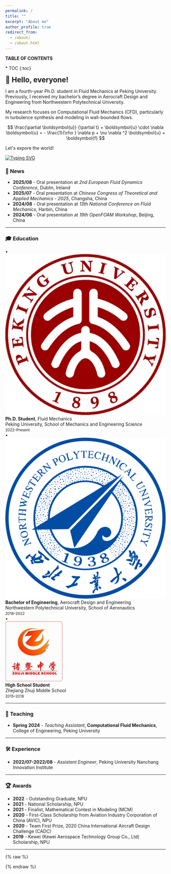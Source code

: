 ```yaml
---
permalink: /
title: ""
excerpt: "About me"
author_profile: true
redirect_from: 
  - /about/
  - /about.html
---
```


<div id="toc-box" markdown="1">
<p class="toc-title"><strong>TABLE OF CONTENTS</strong></p>
* TOC
{:toc}
</div>

<!-- # 👋 **Hello, everyone!** -->
<span style="font-size:1.6em; font-weight:bold;">👋 Hello, everyone!</span>

I am a fourth-year Ph.D. student in Fluid Mechanics at Peking University.
Previously, I received my bachelor’s degree in Aerocraft Design and Engineering from Northwestern Polytechnical University.

My research focuses on Computational Fluid Mechanics (CFD), particularly in turbulence synthesis and modeling in wall-bounded flows.

$$
\frac{\partial \boldsymbol{u}}
  {\partial t}  + 
  \boldsymbol{u} \cdot   \nabla \boldsymbol{u} = - \frac{1}{\rho } \nabla  p + \nu \nabla ^2 \boldsymbol{u} + \boldsymbol{f}
$$

Let's expore the world!

<a href="https://git.io/typing-svg"><img src="https://readme-typing-svg.demolab.com?font=Fira+Code&size=16&duration=2500&pause=100&color=002FA7&width=435&lines=print+*%2C+%22Hello+World!%22;git+commit+-m+%22c'est+la+vie%22" alt="Typing SVG" /></a>

### 📰 **News**

- **2025/08** - Oral presentation at *2nd European Fluid Dynamics Conference*, Dublin, Ireland
- **2025/07** - Oral presentation at *Chinese Congress of Theoretical and Applied Mechanics - 2025*, Changsha, China
- **2024/08** - Oral presentation at *13th National Conference on Fluid Mechanics*, Harbin, China
- **2024/06** - Oral presentation at *19th OpenFOAM Workshop*, Beijing, China  

---

### 🎓 **Education**

<div class="edu-list">
  <div class="edu-item">
    <div class="edu-bullet">•</div>
    <img class="edu-logo" src="/images/pku_logo.png" alt="Peking University">
    <div>
      <strong>Ph.D. Student</strong>, Fluid Mechanics<br>
      Peking University, School of Mechanics and Engineering Science<br>
      <small>2022–Present</small>
    </div>
  </div>

  <div class="edu-item">
    <div class="edu-bullet">•</div>
    <img class="edu-logo" src="/images/nwpu_logo.png" alt="Northwestern Polytechnical University">
    <div>
      <strong>Bachelor of Engineering</strong>, Aerocraft Design and Engineering<br>
      Northwestern Polytechnical University, School of Aeronautics<br>
      <small>2018–2022</small>
    </div>
  </div>

  <div class="edu-item">
    <div class="edu-bullet">•</div>
    <img class="edu-logo" src="/images/zjzj_logo.png" alt="Zhejiang Zhuji Middle School">
    <div>
      <strong>High School Student</strong><br>
      Zhejiang Zhuji Middle School<br>
      <small>2015–2018</small>
    </div>
  </div>
</div>

---

### 📘 **Teaching**

- **Spring 2024** - *Teaching Assistant*, **Computational Fluid Mechanics**, College of Engineering, Peking University

---

### 🛠️ **Experience**

- **2022/07-2022/08** - *Assistant Engineer*, Peking University Nanchang Innovation Institute 

---

### 🏆 **Awards**

- **2022** - Outstanding Graduate, NPU
- **2021** - National Scholarship, NPU
- **2021** - Finalist, Mathematical Contest in Modeling (MCM)
- **2020** - First-Class Scholarship from Aviation Industry Corporation of China (AVIC), NPU
- **2020** - Team First Prize, 2020 China International Aircraft Design Challenge (CADC)
- **2019** - Kewei (Kewei Aerospace Technology Group Co., Ltd) Scholarship, NPU

---

<!-- ----------------------------------------------------------------------- -->
<!-- map -->
{% raw %}
<div id="clustrmaps-widget" style="width:100%;margin:0.5rem 0;">
  <script id="clustrmaps"
          src="https://cdn.clustrmaps.com/map_v2.js?d=iqd9kZ8IQ98udYDlxAuY6xF5gSJe3u_aF6WZy-8p0LU&cl=ffffff&w=a&t=tt"
          async></script>
</div>
{% endraw %}

<!-- ----------------------------------------------------------------------- -->
<!-- time -->
<!-- <p id="localtime" style="font-size:0.9em; color:gray;"></p>
<script>
(function () {
  function updateTime() {
    try {
      const now = new Date();
      const options = {
        timeZone: 'Asia/Shanghai',
        hour12: false,
        weekday: 'short',
        year: 'numeric',
        month: 'short',
        day: 'numeric',
        hour: '2-digit',
        minute: '2-digit',
        second: '2-digit'
      };
      const timeString = now.toLocaleString('en-US', options);
      var el = document.getElementById('localtime');
      if (el) el.textContent = '🕒 Local time: ' + timeString;
    } catch (e) {
      // 少数极旧浏览器不支持 timeZone 参数：退化到本地时间
      var el = document.getElementById('localtime');
      if (el) el.textContent = '🕒 Local time: ' + new Date().toLocaleString();
    }
  }
  if (document.readyState === 'loading') {
    document.addEventListener('DOMContentLoaded', function() {
      updateTime();
      setInterval(updateTime, 1000);
    });
  } else {
    updateTime();
    setInterval(updateTime, 1000);
  }
})();
</script> -->
